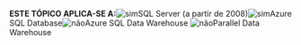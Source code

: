 <Token>**ESTE TÓPICO APLICA-SE A:**![sim](media/yes.png)SQL Server (a partir de 2008)![sim](media/yes.png)Azure SQL Database![não](media/no.png)Azure SQL Data Warehouse ![não](media/no.png)Parallel Data Warehouse </Token>

